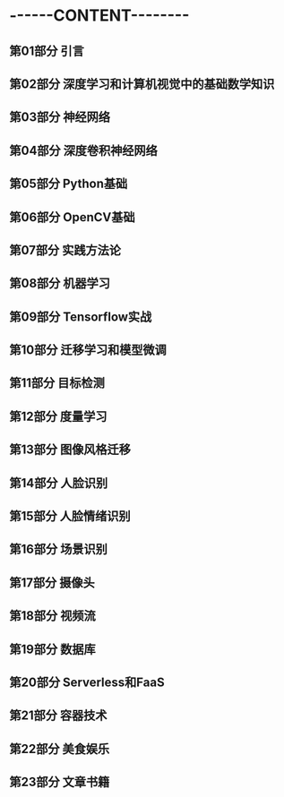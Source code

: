 ------CONTENT--------
===========
第01部分 引言
-----------
第02部分 深度学习和计算机视觉中的基础数学知识
-----------
第03部分 神经网络
-----------
第04部分 深度卷积神经网络
-----------
第05部分 Python基础
-----------
第06部分 OpenCV基础
-----------
第07部分 实践方法论 
-----------
第08部分 机器学习
-----------
第09部分 Tensorflow实战
-----------
第10部分 迁移学习和模型微调
-----------
第11部分 目标检测
-----------
第12部分 度量学习
-----------
第13部分 图像风格迁移
-----------
第14部分 人脸识别
-----------
第15部分 人脸情绪识别
-----------
第16部分 场景识别
-----------
第17部分 摄像头
-----------
第18部分 视频流
-----------
第19部分 数据库
-----------
第20部分 Serverless和FaaS
-----------
第21部分 容器技术
-----------
第22部分 美食娱乐
-----------
第23部分 文章书籍
-----------
